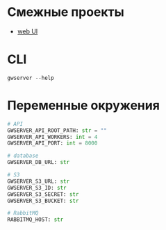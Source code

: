 # Смежные проекты

- [web UI](https://github.com/DramatikMan/MLHL-gradwork-web-UI)

# CLI

```
gwserver --help
```

# Переменные окружения

```python
# API
GWSERVER_API_ROOT_PATH: str = ""
GWSERVER_API_WORKERS: int = 4
GWSERVER_API_PORT: int = 8000

# database
GWSERVER_DB_URL: str

# S3
GWSERVER_S3_URL: str
GWSERVER_S3_ID: str
GWSERVER_S3_SECRET: str
GWSERVER_S3_BUCKET: str

# RabbitMQ
RABBITMQ_HOST: str
```
